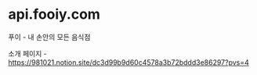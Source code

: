 # api.fooiy.com
푸이 - 내 손안의 모든 음식점   

소개 페이지 - https://981021.notion.site/dc3d99b9d60c4578a3b72bddd3e86297?pvs=4
